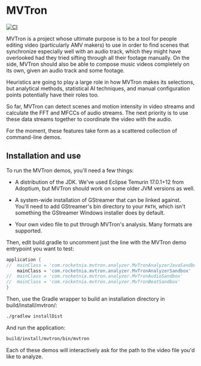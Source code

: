 # MVTron

[![CI](https://github.com/rocketnia/mvtron/actions/workflows/ci.yml/badge.svg)](https://github.com/rocketnia/mvtron/actions/workflows/ci.yml)

MVTron is a project whose ultimate purpose is to be a tool for people editing video (particularly AMV makers) to use in order to find scenes that synchronize especially well with an audio track, which they might have overlooked had they tried sifting through all their footage manually. On the side, MVTron should also be able to compose music videos completely on its own, given an audio track and some footage.

Heuristics are going to play a large role in how MVTron makes its selections, but analytical methods, statistical AI techniques, and manual configuration points potentially have their roles too.

So far, MVTron can detect scenes and motion intensity in video streams and calculate the FFT and MFCCs of audio streams. The next priority is to use these data streams together to coordinate the video with the audio.

For the moment, these features take form as a scattered collection of command-line demos.


## Installation and use

To run the MVTron demos, you'll need a few things:

  * A distribution of the JDK. We've used Eclipse Temurin 17.0.1+12 from Adoptium, but MVTron should work on some older JVM versions as well.

  * A system-wide installation of GStreamer that can be linked against. You'll need to add GStreamer's bin directory to your `PATH`, which isn't something the GStreamer Windows installer does by default.

  * Your own video file to put through MVTron's analysis. Many formats are supported.

Then, edit build.gradle to uncomment just the line with the MVTron demo entrypoint you want to test:

```groovy
application {
//	mainClass = 'com.rocketnia.mvtron.analyzer.MvTronAnalyzerJavaSandbox'
	mainClass = 'com.rocketnia.mvtron.analyzer.MvTronAnalyzerSandbox'
//	mainClass = 'com.rocketnia.mvtron.analyzer.MvTronAudioSandbox'
//	mainClass = 'com.rocketnia.mvtron.analyzer.MvTronBeatSandbox'
}
```

Then, use the Gradle wrapper to build an installation directory in build/install/mvtron/:

```bash
./gradlew installDist
```

And run the application:

```bash
build/install/mvtron/bin/mvtron
```

Each of these demos will interactively ask for the path to the video file you'd like to analyze.
